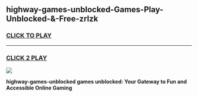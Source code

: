 
## highway-games-unblocked-Games-Play-Unblocked-&-Free-zrlzk
<h3>
<a href="https://premium76.site?title=highway-games-unblocked&ref=24A">CLICK TO PLAY</a></h3>
<hr>

<h3>
<a href="https://premium76.site?title=highway-games-unblocked&ref=24A">CLICK 2 PLAY</a>
  
</h3>

<a href="https://premium76.site?title=highway-games-unblocked&ref=24A"><img src="https://clearcache.store/games.png"></a>


**highway-games-unblocked games unblocked: Your Gateway to Fun and Accessible Online Gaming**

